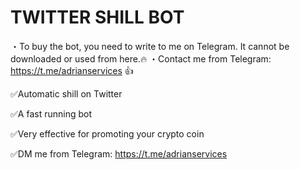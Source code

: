 # TWITTER SHILL BOT
・To buy the bot, you need to write to me on Telegram. It cannot be downloaded or used from here.🔥
・Contact me from Telegram: https://t.me/adrianservices 👍

✅Automatic shill on Twitter

✅A fast running bot

✅Very effective for promoting your crypto coin

✅DM me from Telegram: https://t.me/adrianservices

